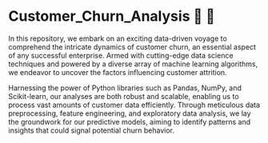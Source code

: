 # Customer_Churn_Analysis 🧬 🧬

In this repository, we embark on an exciting data-driven voyage to comprehend the intricate dynamics of customer churn, an essential aspect of any successful enterprise. Armed with cutting-edge data science techniques and powered by a diverse array of machine learning algorithms, we endeavor to uncover the factors influencing customer attrition.

Harnessing the power of Python libraries such as Pandas, NumPy, and Scikit-learn, our analyses are both robust and scalable, enabling us to process vast amounts of customer data efficiently. Through meticulous data preprocessing, feature engineering, and exploratory data analysis, we lay the groundwork for our predictive models, aiming to identify patterns and insights that could signal potential churn behavior.





